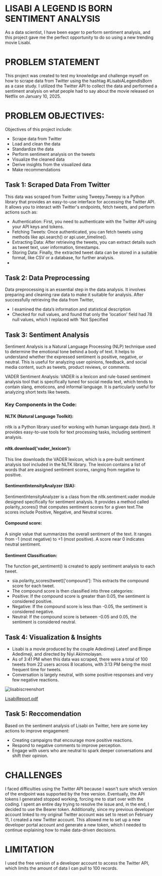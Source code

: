 # LISABI A LEGEND IS BORN SENTIMENT ANALYSIS
As a data scientist, I have been eager to perform sentiment analysis, and this project gave me the perfect opportunity to do so using a new trending movie Lisabi.

# PROBLEM STATEMENT
This project was created to test my knowledge and challenge myself on how to scrape data from Twitter using the hashtag #LisabiALegendIsBorn as a case study. I utilized the Twitter API to collect the data and performed a sentiment analysis on what people had to say about the movie released on Netflix on January 10, 2025.


# PROBLEM OBJECTIVES:
Objectives of this project include:
- Scrape data from Twitter
- Load and clean the data
- Standardize the data
- Perform sentiment analysis on the tweets
- Visualize the cleaned data
- Derive insights from the visualized data
- Make recommendations

## Task 1: Scraped Data From Twitter
This data was scraped from Twitter using Tweepy.Tweepy is a Python library that provides an easy-to-use interface for accessing the Twitter API. It allows you to interact with Twitter's endpoints, fetch tweets, and perform actions such as:
- Authentication: First, you need to authenticate with the Twitter API using your API keys and tokens.
- Fetching Tweets: Once authenticated, you can fetch tweets using methods like api.search() or api.user_timeline().
- Extracting Data: After retrieving the tweets, you can extract details such as tweet text, user information, timestamps.
- Storing Data: Finally, the extracted tweet data can be stored in a suitable format, like CSV or a database, for further analysis.
- 
## Task 2: Data Preprocessing
Data preprocessing is an essential step in the data analysis. It involves preparing and cleaning raw data to make it suitable for analysis.
After successfully retrieving the data from Twitter,
- I examined the data’s information and statistical description
- Checked for null values, and found that only the 'location' field had 78 null values, which I replaced with 'Not Specified

## Task 3: Sentiment Analysis 
Sentiment Analysis is a Natural Language Processing (NLP) technique used to determine the emotional tone behind a body of text. It helps to understand whether the expressed sentiment is positive, negative, or neutral. This is useful for analyzing user opinions, feedback, and social media content, such as tweets, product reviews, or comments.

VADER Sentiment Analysis: VADER is a lexicon and rule-based sentiment analysis tool that is specifically tuned for social media text, which tends to contain slang, emoticons, and informal language. It is particularly useful for analyzing short texts like tweets.

### Key Components in the Code:
#### NLTK (Natural Language Toolkit):
nltk is a Python library used for working with human language data (text). It provides easy-to-use tools for text processing tasks, including sentiment analysis.

#### nltk.download('vader_lexicon'):
This line downloads the VADER lexicon, which is a pre-built sentiment analysis tool included in the NLTK library. The lexicon contains a list of words that are assigned sentiment scores, ranging from negative to positive.

#### SentimentIntensityAnalyzer (SIA):
SentimentIntensityAnalyzer is a class from the nltk.sentiment.vader module designed specifically for sentiment analysis. It provides a method called polarity_scores() that computes sentiment scores for a given text.The scores include Positive, Negative, and Neutral scores.

#### Compound score:
A single value that summarizes the overall sentiment of the text. It ranges from -1 (most negative) to +1 (most positive). A score near 0 indicates neutral sentiment.

#### Sentiment Classification:
The function get_sentiment() is created to apply sentiment analysis to each tweet.
- sia.polarity_scores(tweet)['compound']: This extracts the compound score for each tweet.
- The compound score is then classified into three categories:
- Positive: If the compound score is greater than 0.05, the sentiment is considered positive.
- Negative: If the compound score is less than -0.05, the sentiment is considered negative.
- Neutral: If the compound score is between -0.05 and 0.05, the sentiment is considered neutral.

## Task 4: Visualization & Insights
- Lisabi is a movie produced by the couple Adedimeji Lateef and Bimpe Adedimeji, and directed by Niyi Akinmolayan.
- ﻿As of 3:41 PM when this data was scraped, there were a total of 100 tweets from 22 users across 8 locations, with 3:13 PM being the most frequent time for tweets.
- Conversation is largely neutral, with some positive responses and very few negative reactions.

![lisabiscreenshort](https://github.com/user-attachments/assets/b224dc8a-66a0-4090-b189-d8824fdcce94)

[LisabiReport.pdf](https://github.com/user-attachments/files/18391028/LisabiReport.pdf)

  
## Task 5: Reccomendation
Based on the sentiment analysis of Lisabi on Twitter, here are some key actions to improve engagement:
- Creating campaigns that encourage more positive reactions.
- Respond to negative comments to improve perception.
- Engage with users who are neutral to spark deeper conversations and shift their opinion.

# CHALLENGES
I faced difficulties using the Twitter API because I wasn't sure which version of the endpoint was supported by the free version. Eventually, the API tokens I generated stopped working, forcing me to start over with the coding. I spent an entire day trying to resolve the issue and, in the end, I decided to use the Bearer token. Additionally, since my previous developer account linked to my original Twitter account was set to reset on February 11, I created a new Twitter account. This allowed me to set up a new developer portal account and generate a new token, which I needed to continue explaining how to make data-driven decisions.


# LIMITATION
I used the free version of a developer account to access the Twitter API, which limits the amount of data I can pull to 100 records.
